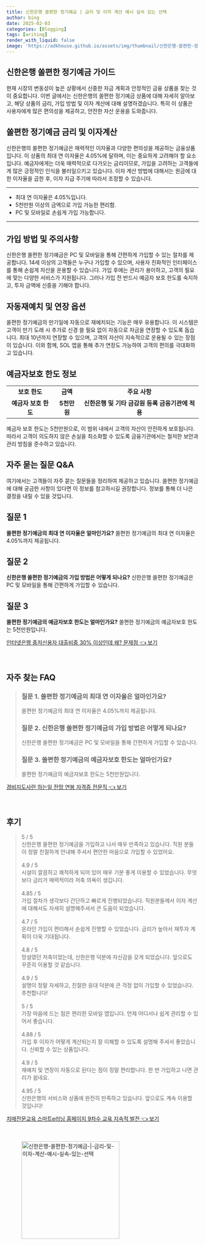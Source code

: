 ```yaml
---
title: 신한은행 쏠편한 정기예금 | 금리 및 이자 계산 예시 실속 있는 선택
author: bing
date: 2025-02-03
categories: [Blogging]
tags: [writing]
render_with_liquid: false
image: 'https://adkhouse.github.io/assets/img/thumbnail/신한은행-쏠편한-정기예금-|-금리-및-이자-계산-예시-실속-있는-선택.webp'
---
```



<h2 id='신한은행_쏠편한_정기예금_가이드'>신한은행 쏠편한 정기예금 가이드</h2>

<p>현재 시장의 변동성이 높은 상황에서 신중한 자금 계획과 안정적인 금융 상품을 찾는 것이 중요합니다. 이번 글에서는 신한은행의 쏠편한 정기예금 상품에 대해 자세히 알아보고, 해당 상품의 금리, 가입 방법 및 이자 계산에 대해 설명하겠습니다. 특히 이 상품은 사용자에게 많은 편의성을 제공하고, 안전한 자산 운용을 도와줍니다.</p>

<h2 id='쏠편한_정기예금_금리_및_이자_계산'>쏠편한 정기예금 금리 및 이자계산</h2>

<p>신한은행의 쏠편한 정기예금은 매력적인 이자율과 다양한 편의성을 제공하는 금융상품입니다. 이 상품의 최대 연 이자율은 4.05%에 달하며, 이는 중요하게 고려해야 할 요소입니다. 예금자에게는 더욱 매력적으로 다가오는 금리이므로, 가입을 고려하는 고객들에게 많은 긍정적인 인식을 불러일으키고 있습니다. 이자 계산 방법에 대해서는 원금에 대한 이자율을 곱한 후, 이자 지급 주기에 따라서 조정할 수 있습니다.</p>

<hr />

<ul>
    <li>최대 연 이자율은 4.05%입니다.</li>
    <li>5천만원 이상의 금액으로 가입 가능한 편리함.</li>
    <li>PC 및 모바일로 손쉽게 가입 가능합니다.</li>
</ul>

<hr />

<h2 id='가입방법_및_주의사항'>가입 방법 및 주의사항</h2>

<p>신한은행 쏠편한 정기예금은 PC 및 모바일을 통해 간편하게 가입할 수 있는 절차를 제공합니다. 14세 이상의 고객들은 누구나 가입할 수 있으며, 사용자 친화적인 인터페이스를 통해 손쉽게 자산을 운용할 수 있습니다. 가입 후에는 관리가 용이하고, 고객의 필요에 맞는 다양한 서비스가 지원됩니다. 그러나 가입 전 반드시 예금자 보호 한도를 숙지하고, 투자 금액에 신중을 기해야 합니다.</p>

<h2 id='자동재예치_및_연장_옵션'>자동재예치 및 연장 옵션</h2>

<p>쏠편한 정기예금의 만기일에 자동으로 재예치되는 기능은 매우 유용합니다. 이 시스템은 고객이 만기 도래 시 추가로 신경 쓸 필요 없이 자동으로 자금을 연장할 수 있도록 돕습니다. 최대 10년까지 연장할 수 있으며, 고객의 자산이 지속적으로 운용될 수 있는 장점이 있습니다. 이와 함께, SOL 앱을 통해 추가 연장도 가능하여 고객의 편의를 극대화하고 있습니다.</p>

<h2 id='예금자보호_한도_정보'>예금자보호 한도 정보</h2>

<table>
    <tr>
        <td style="text-align: center; height: 17px;"><b>보호 한도</b></td>
        <td style="text-align: center; height: 17px;"><b>금액</b></td>
        <td style="text-align: center; height: 17px;"><b>주요 사항</b></td>
    </tr>
    <tr>
        <td style="text-align: center; height: 17px;"><b>예금자 보호 한도</b></td>
        <td style="text-align: center; height: 17px;"><b>5천만원</b></td>
        <td style="text-align: center; height: 17px;"><b>신한은행 및 기타 금감원 등록 금융기관에 적용</b></td>
    </tr>
</table>

<p>예금자 보호 한도는 5천만원으로, 이 범위 내에서 고객의 자산이 안전하게 보호됩니다. 따라서 고객이 의도하지 않은 손실을 최소화할 수 있도록 금융기관에서는 철저한 보안과 관리 방침을 준수하고 있습니다.</p>

<h2 id='자주_묻는_질문_QNA'>자주 묻는 질문 Q&A</h2>

<p>여기에서는 고객들이 자주 묻는 질문들을 정리하여 제공하고 있습니다. 쏠편한 정기예금에 대해 궁금한 사항이 있다면 이 정보를 참고하시길 권장합니다. 정보를 통해 더 나은 결정을 내릴 수 있을 것입니다.</p>

<h2 id='질문_1'>질문 1</h2>

<p><b>쏠편한 정기예금의 최대 연 이자율은 얼마인가요?</b> 쏠편한 정기예금의 최대 연 이자율은 4.05%까지 제공됩니다.</p>

<h2 id='질문_2'>질문 2</h2>

<p><b>신한은행 쏠편한 정기예금의 가입 방법은 어떻게 되나요?</b> 신한은행 쏠편한 정기예금은 PC 및 모바일을 통해 간편하게 가입할 수 있습니다.</p>

<h2 id='질문_3'>질문 3</h2>

<p><b>쏠편한 정기예금의 예금자보호 한도는 얼마인가요?</b> 쏠편한 정기예금의 예금자보호 한도는 5천만원입니다.</p>


<p><a class="click-button" title="인터넷은행 중저신용자 대출비중 30% 이상인데 왜? 문제점" href="https://adkhouse.github.io/posts/%EC%9D%B8%ED%84%B0%EB%84%B7%EC%9D%80%ED%96%89-%EC%A4%91%EC%A0%80%EC%8B%A0%EC%9A%A9%EC%9E%90-%EB%8C%80%EC%B6%9C%EB%B9%84%EC%A4%91-30-%EC%9D%B4%EC%83%81%EC%9D%B8%EB%8D%B0-%EC%99%9C-%EB%AC%B8%EC%A0%9C%EC%A0%90/" rel="dofollow">인터넷은행 중저신용자 대출비중 30% 이상인데 왜? 문제점 👈 보기</a></p><br>
<h2 id='자주_찾는_FAQ'>자주 찾는 FAQ</h2>
<div itemscope="" itemtype="https://schema.org/FAQPage"> 
<blockquote> 
<div itemscope="" itemprop="mainEntity" itemtype="https://schema.org/Question"> 
<h3 itemprop="name">질문 1. 쏠편한 정기예금의 최대 연 이자율은 얼마인가요?</h3> 
<div itemscope="" itemprop="acceptedAnswer" itemtype="https://schema.org/Answer"> 
<span itemprop="text"> 
<p>쏠편한 정기예금의 최대 연 이자율은 4.05%까지 제공됩니다.</p> 
</span> 
</div> 
</div> 
<div itemscope="" itemprop="mainEntity" itemtype="https://schema.org/Question"> 
<h3 itemprop="name">질문 2. 신한은행 쏠편한 정기예금의 가입 방법은 어떻게 되나요?</h3> 
<div itemscope="" itemprop="acceptedAnswer" itemtype="https://schema.org/Answer"> 
<span itemprop="text"> 
<p>신한은행 쏠편한 정기예금은 PC 및 모바일을 통해 간편하게 가입할 수 있습니다.</p> 
</span> 
</div> 
</div> 
<div itemscope="" itemprop="mainEntity" itemtype="https://schema.org/Question"> 
<h3 itemprop="name">질문 3. 쏠편한 정기예금의 예금자보호 한도는 얼마인가요?</h3> 
<div itemscope="" itemprop="acceptedAnswer" itemtype="https://schema.org/Answer"> 
<span itemprop="text"> 
<p>쏠편한 정기예금의 예금자보호 한도는 5천만원입니다.</p> 
</span> 
</div> 
</div> 
</blockquote> 
</div>
<p><a class="click-button" title="경비지도사란 하는일 전망 연봉 자격증 전문직" href="https://adkhouse.github.io/posts/%EA%B2%BD%EB%B9%84%EC%A7%80%EB%8F%84%EC%82%AC%EB%9E%80-%ED%95%98%EB%8A%94%EC%9D%BC-%EC%A0%84%EB%A7%9D-%EC%97%B0%EB%B4%89-%EC%9E%90%EA%B2%A9%EC%A6%9D-%EC%A0%84%EB%AC%B8%EC%A7%81/" rel="dofollow">경비지도사란 하는일 전망 연봉 자격증 전문직 👈 보기</a></p><br>
<h2 id='후기'>후기</h2>
<div itemscope itemtype="https://schema.org/Product">
  <blockquote>
  <div itemprop="review" itemscope itemtype="https://schema.org/Review">
      <div itemprop="reviewRating" itemscope itemtype="https://schema.org/Rating"> <span itemprop="ratingValue">5</span> / <span itemprop="bestRating">5</span> </div>
      <span itemprop="reviewBody">신한은행 쏠편한 정기예금을 가입하고 나서 매우 만족하고 있습니다. 직원 분들이 정말 친절하게 안내해 주셔서 편안한 마음으로 가입할 수 있었어요.</span>
  </div>
  <br>
  <div itemprop="review" itemscope itemtype="https://schema.org/Review">
      <div itemprop="reviewRating" itemscope itemtype="https://schema.org/Rating"> <span itemprop="ratingValue">4.9</span> / <span itemprop="bestRating">5</span> </div>
      <span itemprop="reviewBody">시설이 깔끔하고 쾌적하게 되어 있어 매우 기분 좋게 이용할 수 있었습니다. 무엇보다 금리가 매력적이라 저축 의욕이 생깁니다.</span>
  </div>
  <br>
  <div itemprop="review" itemscope itemtype="https://schema.org/Review">
      <div itemprop="reviewRating" itemscope itemtype="https://schema.org/Rating"> <span itemprop="ratingValue">4.85</span> / <span itemprop="bestRating">5</span> </div>
      <span itemprop="reviewBody">가입 절차가 생각보다 간단하고 빠르게 진행되었습니다. 직원분들께서 이자 계산에 대해서도 자세히 설명해주셔서 큰 도움이 되었습니다.</span>
  </div>
  <br>
  <div itemprop="review" itemscope itemtype="https://schema.org/Review">
      <div itemprop="reviewRating" itemscope itemtype="https://schema.org/Rating"> <span itemprop="ratingValue">4.7</span> / <span itemprop="bestRating">5</span> </div>
      <span itemprop="reviewBody">온라인 가입이 편리해서 손쉽게 진행할 수 있었습니다. 금리가 높아서 재투자 계획이 더욱 기대됩니다.</span>
  </div>
  <br>
  <div itemprop="review" itemscope itemtype="https://schema.org/Review">
      <div itemprop="reviewRating" itemscope itemtype="https://schema.org/Rating"> <span itemprop="ratingValue">4.8</span> / <span itemprop="bestRating">5</span> </div>
      <span itemprop="reviewBody">망설였던 저축이었는데, 신한은행 덕분에 자신감을 갖게 되었습니다. 앞으로도 꾸준히 이용할 것 같습니다.</span>
  </div>
  <br>
  <div itemprop="review" itemscope itemtype="https://schema.org/Review">
      <div itemprop="reviewRating" itemscope itemtype="https://schema.org/Rating"> <span itemprop="ratingValue">4.9</span> / <span itemprop="bestRating">5</span> </div>
      <span itemprop="reviewBody">설명이 정말 자세하고, 친절한 응대 덕분에 큰 걱정 없이 가입할 수 있었습니다. 추천합니다!</span>
  </div>
  <br>
  <div itemprop="review" itemscope itemtype="https://schema.org/Review">
      <div itemprop="reviewRating" itemscope itemtype="https://schema.org/Rating"> <span itemprop="ratingValue">5</span> / <span itemprop="bestRating">5</span> </div>
      <span itemprop="reviewBody">가장 마음에 드는 점은 편리한 모바일 앱입니다. 언제 어디서나 쉽게 관리할 수 있어서 좋습니다.</span>
  </div>
  <br>
  <div itemprop="review" itemscope itemtype="https://schema.org/Review">
      <div itemprop="reviewRating" itemscope itemtype="https://schema.org/Rating"> <span itemprop="ratingValue">4.88</span> / <span itemprop="bestRating">5</span> </div>
      <span itemprop="reviewBody">가입 후 이자가 어떻게 계산되는지 잘 이해할 수 있도록 설명해 주셔서 좋았습니다. 신뢰할 수 있는 상품입니다.</span>
  </div>
  <br>
  <div itemprop="review" itemscope itemtype="https://schema.org/Review">
      <div itemprop="reviewRating" itemscope itemtype="https://schema.org/Rating"> <span itemprop="ratingValue">4.9</span> / <span itemprop="bestRating">5</span> </div>
      <span itemprop="reviewBody">재예치 및 연장이 자동으로 된다는 점이 정말 편리합니다. 한 번 가입하고 나면 관리가 쉽네요.</span>
  </div>
  <br>
  <div itemprop="review" itemscope itemtype="https://schema.org/Review">
      <div itemprop="reviewRating" itemscope itemtype="https://schema.org/Rating"> <span itemprop="ratingValue">4.95</span> / <span itemprop="bestRating">5</span> </div>
      <span itemprop="reviewBody">신한은행의 서비스와 상품에 완전히 만족하고 있습니다. 앞으로도 계속 이용할 것입니다!</span>
  </div>
  </blockquote>
</div>
<p><a class="click-button" title="치매전문교육 스마트e러닝 홈페이지 9차수 교육 지속적 발전" href="https://adkhouse.github.io/posts/%EC%B9%98%EB%A7%A4%EC%A0%84%EB%AC%B8%EA%B5%90%EC%9C%A1-%EC%8A%A4%EB%A7%88%ED%8A%B8e%EB%9F%AC%EB%8B%9D-%ED%99%88%ED%8E%98%EC%9D%B4%EC%A7%80-9%EC%B0%A8%EC%88%98-%EA%B5%90%EC%9C%A1-%EC%A7%80%EC%86%8D%EC%A0%81-%EB%B0%9C%EC%A0%84/" rel="dofollow">치매전문교육 스마트e러닝 홈페이지 9차수 교육 지속적 발전 👈 보기</a></p><br>
<figure class="image"><img src="https://adkhouse.github.io/assets/img/thumbnail/신한은행-쏠편한-정기예금-|-금리-및-이자-계산-예시-실속-있는-선택.webp" alt="신한은행-쏠편한-정기예금-|-금리-및-이자-계산-예시-실속-있는-선택" width="256" height="256"></figure>